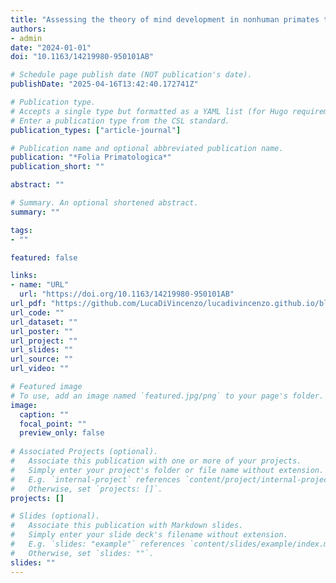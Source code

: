 ```yaml
---
title: "Assessing the theory of mind development in nonhuman primates to improve their well-being"
authors:
- admin
date: "2024-01-01"
doi: "10.1163/14219980-950101AB"

# Schedule page publish date (NOT publication's date).
publishDate: "2025-04-16T13:42:40.172741Z"

# Publication type.
# Accepts a single type but formatted as a YAML list (for Hugo requirements).
# Enter a publication type from the CSL standard.
publication_types: ["article-journal"]

# Publication name and optional abbreviated publication name.
publication: "*Folia Primatologica*"
publication_short: ""

abstract: ""

# Summary. An optional shortened abstract.
summary: ""

tags:
- ""

featured: false

links:
- name: "URL"
  url: "https://doi.org/10.1163/14219980-950101AB"
url_pdf: "https://github.com/LucaDiVincenzo/lucadivincenzo.github.io/blob/main/content/publication/di-vincenzo-assessing-2024/poster_tom_wellbeing.pdf"
url_code: ""
url_dataset: ""
url_poster: ""
url_project: ""
url_slides: ""
url_source: ""
url_video: ""

# Featured image
# To use, add an image named `featured.jpg/png` to your page's folder. 
image:
  caption: ""
  focal_point: ""
  preview_only: false
  
# Associated Projects (optional).
#   Associate this publication with one or more of your projects.
#   Simply enter your project's folder or file name without extension.
#   E.g. `internal-project` references `content/project/internal-project/index.md`.
#   Otherwise, set `projects: []`.
projects: []

# Slides (optional).
#   Associate this publication with Markdown slides.
#   Simply enter your slide deck's filename without extension.
#   E.g. `slides: "example"` references `content/slides/example/index.md`.
#   Otherwise, set `slides: ""`.
slides: ""
---
```

